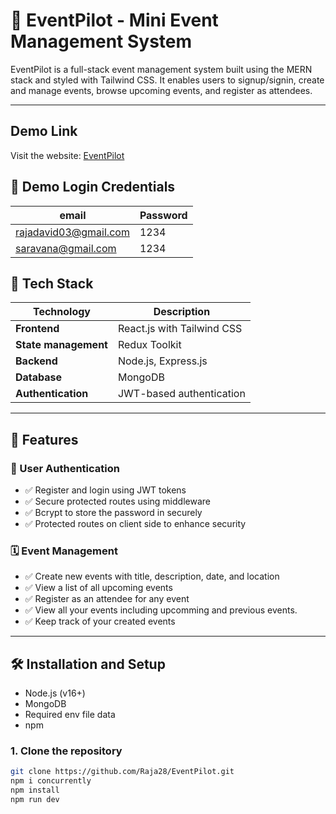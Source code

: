 # 🎉 EventPilot - Mini Event Management System

EventPilot is a full-stack event management system built using the MERN stack and styled with Tailwind CSS. It enables users to signup/signin, create and manage events, browse upcoming events, and register as attendees.

---

## Demo Link
Visit the website: [EventPilot](https://event-pilot-client-theta.vercel.app/)

## 🔑 Demo Login Credentials

| email | Password |
|------------|-------------|
| rajadavid03@gmail.com | 1234 |
| saravana@gmail.com | 1234 |


## 🚀 Tech Stack

| Technology | Description |
|------------|-------------|
| **Frontend** | React.js with Tailwind CSS |
| **State management** | Redux Toolkit |
| **Backend** | Node.js, Express.js |
| **Database** | MongoDB |
| **Authentication** | JWT-based authentication |

---

## 📌 Features

### 👤 User Authentication
- ✅ Register and login using JWT tokens
- ✅ Secure protected routes using middleware
- ✅ Bcrypt to store the password in securely
- ✅ Protected routes on client side to enhance security

### 🗓️ Event Management
- ✅ Create new events with title, description, date, and location
- ✅ View a list of all upcoming events
- ✅ Register as an attendee for any event
- ✅ View all your events including upcomming and previous events.
- ✅ Keep track of your created events

---

## 🛠️ Installation and Setup

- Node.js (v16+)
- MongoDB
- Required env file data
- npm

### 1. Clone the repository

```bash
git clone https://github.com/Raja28/EventPilot.git
npm i concurrently
npm install
npm run dev